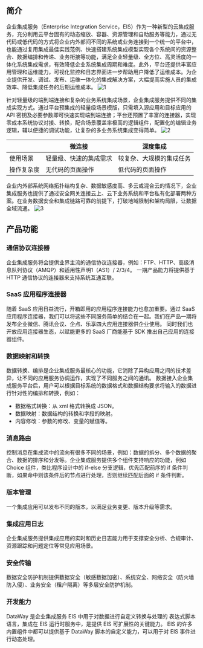 ## 简介
企业集成服务（Enterprise Integration Service，EIS）作为一种新型的云集成服务，充分利用云平台固有的动态缩放、容器、资源管理和自助服务等能力，通过无代码或低代码的方式将企业内外部间不同的系统或业务连接到一个统一的平台中，也能通过复用集成最佳实践范例、快速搭建系统集成模型实现各个系统间的资源整合、数据编排和传递、业务衔接等功能，满足企业轻量级、全方位、高灵活度的一体化系统集成需求，有效降低企业系统集成周期和难度。此外，平台还提供丰富应用管理和运维能力，可视化监控和日志界面进一步帮助用户降低了运维成本。为企业提供开发、调试、发布、运维一体化的集成解决方案，大幅提高实施人员的集成效率、降低集成任务的后期运维成本。
![1](https://document-1259649581.cos.ap-guangzhou.myqcloud.com/eis/1.png)

针对轻量级的端到端连接和复杂的业务系统集成场景，企业集成服务提供不同的集成实现方式。通过平台预集成的轻量级场景模版，只需填入源应用和目标应用的 API 密钥及必要参数即可快速实现端到端连接；平台还预置了丰富的连接器，实现零成本系统协议对接、转换，配合场景覆盖率极高的逻辑组件，配置化的编辑业务逻辑，辅以便捷的调试功能，让复杂的多业务系统集成变得简单。
![2](https://document-1259649581.cos.ap-guangzhou.myqcloud.com/eis/2.png)

||微连接|深度集成|
|-----|--------- |-----|
|使用场景|轻量级、快速的集成需求|较复杂、大规模的集成任务|
|操作复杂度|无代码的页面操作|低代码的页面操作|

企业内外部系统网络拓扑结构复杂、数据敏感度高、多云或混合云的情况下，企业集成服务也提供了通过安全网关连接云上、云下业务系统和平台私有化部署两种方案。在业务数据安全和集成链路可靠的前提下，打破地域限制和架构局限，让数据全域流通。
![3](https://document-1259649581.cos.ap-guangzhou.myqcloud.com/eis/3.png)



## 产品功能

### 通信协议连接器

企业集成服务将会提供业界主流的通信协议连接器，例如：FTP、HTTP、高级消息队列协议（AMQP）和适用性声明1（AS1）/ 2/3/4。
一期产品能力将提供基于 HTTP 通信协议的连接器来支持系统互通互联。 

### SaaS 应用程序连接器

随着 SaaS 应用日益流行，开箱即用的应用程序连接能力也愈加重要。通过 SaaS 应用程序连接器，我们可以将这些不同服务简单的结合在一起。我们在产品一期将发布企业微信、腾讯会议、企点、乐享四大应用连接器供企业使用。 同时我们也开放应用连接器生态，以赋能更多的 SaaS 厂商能基于 SDK 推出自己应用的连接器组件。

### 数据映射和转换

数据转换、编排是企业集成服务最核心的功能，它消除了异构应用之间的技术差异，让不同的应用服务协调运作，实现了不同服务之间的通讯。
数据接入企业集成服务平台后，用户可以根据目标系统的数据格式和数据结构要求将输入的数据进行针对性的编排和转换，例如：

- 数据格式转换：从 xml 格式转换成 JSON。
- 数据映射：数据结构的转换和字段的映射。
- 内容修改：参数的修改、变量的赋值等。


### 消息路由

控制消息在集成流中的流向有很多不同的场景，例如：数据的拆分、多个数据的聚合、数据的排序和分发等。企业集成服务提供多个组件支持响应的功能，例如 Choice 组件，类比程序设计中的 if-else 分支逻辑，优先匹配前序的 if 条件判断，如果命中则该条件后的节点进行处理，否则继续匹配后面的 if 条件判断。

### 版本管理
一个集成应用可以发布不同的版本，以满足业务变更、版本升级等需求。

### 集成应用日志
企业集成服务提供集成应用的实时和历史日志能力用于支撑安全分析、合规审计、资源跟踪和问题定位等常见应用场景。

### 安全传输
数据安全防护机制提供数据安全（敏感数据加密）、系统安全、网络安全（防火墙防入侵）、业务安全（租户隔离）等多层安全防护机制。

###  开发能力 
DataWay 是企业集成服务 EIS 中用于对数据进行自定义转换与处理的 表达式脚本语言，集成在 EIS 运行时服务中，是提供 EIS 可扩展性的关键能力。
EIS 的许多内置组件中都可以提供基于 DataWay 脚本的自定义能力，可以用于对 EIS 事件进行动态处理。
